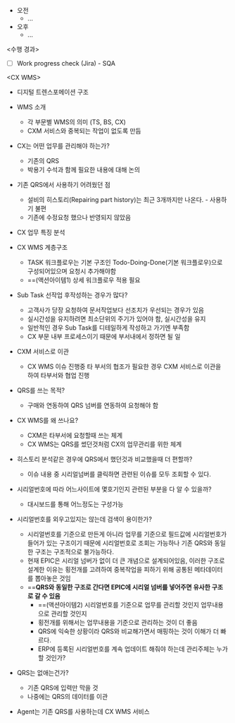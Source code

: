 - 오전
	- ...
- 오후
	- ...

<수행 경과>
- [ ] Work progress check (Jira) - SQA

\<CX WMS>
- 디지털 트렌스포메이션 구조
- WMS 소개
	- 각 부문별 WMS의 의미 (TS, BS, CX)
	- CXM 서비스와 중복되는 작업이 없도록 만듬

- CX는 어떤 업무를 관리해야 하는가?
	- 기존의 QRS 
	- 박용기 수석과 함께 필요한 내용에 대해 논의

- 기존 QRS에서 사용하기 어려웠던 점
	- 설비의 히스토리(Repairing part history)는 최근 3개까지만 나온다. - 사용하기 불편
	- 기존에 수정요청 했으나 반영되지 않았음

- CX 업무 특징 분석
- CX WMS 계층구조
	- TASK 워크플로우는 기본 구조인 Todo-Doing-Done(기본 워크플로우)으로 구성되어있으며 요청시 추가해야함
	- ==(액션아이템1) 상세 워크플로우 적용 필요

- Sub Task 선작업 후작성하는 경우가 많다?
	- 고객사가 당장 요청하여 문서작업보다 선조치가 우선되는 경우가 있음
	- 실시간성을 유지하려면 최소단위의 주기가 있어야 함, 실시간성을 유지
	- 일반적인 경우 Sub Task를 디테일하게 작성하고 가기엔 부족함
	- CX 부문 내부 프로세스이기 때문에 부서내에서 정하면 될 일

- CXM 서비스로 이관
	- CX WMS 이슈 진행중 타 부서의 협조가 필요한 경우 CXM 서비스로 이관을 하여 타부서와 협업 진행

- QRS를 쓰는 목적?
	- 구매와 연동하여 QRS 넘버를 연동하여 요청해야 함

- CX WMS를 왜 쓰나요?
	- CXM은 타부서에 요청할때 쓰는 체계
	- CX WMS는 QRS를 썼던것처럼 CX의 업무관리를 위한 체계

- 히스토리 분석같은 경우에 QRS에서 했던것과 비교했을때 더 편할까?
	- 이슈 내용 중 시리얼넘버를 클릭하면 관련된 이슈를 모두 조회할 수 있다.

- 시리얼번호에 따라 어느사이트에 몇호기인지 관련된 부분을 다 알 수 있을까?
	- 대시보드를 통해 어느정도는 구성가능

- 시리얼번호를 외우고있지는 않는데 검색이 용이한가?
	- 시리얼번호를 기준으로 만든게 아니라 업무를 기준으로 필드값에 시리얼번호가 들어가 있는 구조이기 때문에 시리얼번호로 조회는 가능하나 기존 QRS와 동일한 구조는 구조적으로 불가능하다.
	- 현재 EPIC은 시리얼 넘버가 없이 더 큰 개념으로 설계되어있음, 이러한 구조로 설계한 이유는 횡전개를 고려하여 중복작업을 피하기 위해 공통된 메타데이터를 뽑아놓은 것임
	- ==**QRS와 동일한 구조로 간다면 EPIC에 시리얼 넘버를 넣어주면 유사한 구조로 갈 수 있음**
		- ==(액션아이템2) 시리얼번호를 기준으로 업무를 관리할 것인지 업무내용으로 관리할 것인지
		- 횡전개를 위해서는 업무내용을 기준으로 관리하는 것이 더 좋음
		- QRS에 익숙한 상황이라 QRS와 비교해가면서 매핑하는 것이 이해가 더 빠르다.
		- ERP에 등록된 시리얼번호를 계속 업데이트 해줘야 하는데 관리주체는 누가 할 것인가?

- QRS는 없애는건가?
	- 기존 QRS에 입력만 막을 것
	- 나중에는 QRS의 데이터를 이관

- Agent는 기존 QRS를 사용하는데 CX WMS 서비스